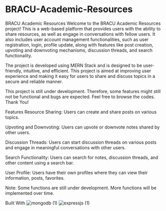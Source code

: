 # BRACU-Academic-Resources
 

BRACU Academic Resources
Welcome to the BRACU Academic Resources project! This is a web-based platform that provides users with the ability to share resources, as well as engage in conversations with fellow users. It also includes user account management functionalities, such as user registration, login, profile update, along with features like post creation, upvoting and downvoting mechanisms, discussion threads, and search functionality.

The project is developed using MERN Stack and is designed to be user-friendly, intuitive, and efficient. This project is aimed at improving user experience and making it easy for users to share and discuss topics in a secure and reliable manner. 

This project is still under development. Therefore, some features might still not be functional and bugs are expected. Feel free to browse the codes. Thank You!

Features
Resource Sharing: Users can create and share posts on various topics.

Upvoting and Downvoting: Users can upvote or downvote notes shared by other users.

Discussion Threads: Users can start discussion threads on various posts and engage in meaningful conversations with other users.

Search Functionality: Users can search for notes, discussion threads, and other content using a search bar.

User Profile: Users have their own profiles where they can view their information, posts, favorites.

Note: Some functions are still under development. More functions will be implemented over time.

Built With
![mongodb (1)](https://github.com/Ahmed-Anwar-2001/BRACU-Academic-Resources/assets/68177550/b4cd4f13-6a0f-40ad-8acc-d389eecb29c6)
![expressjs (1)](https://github.com/Ahmed-Anwar-2001/BRACU-Academic-Resources/assets/68177550/4b67ec31-c958-4ff1-998e-f1f4c8fe656b)


